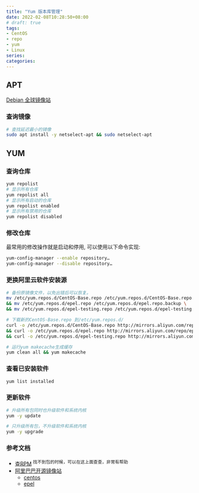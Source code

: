 ```yaml
---
title: "Yum 版本库管理"
date: 2022-02-08T10:28:50+08:00
# draft: true
tags:
- CentOS
- repo
- yum
- Linux
series:
categories:
---
```


## APT

[Debian 全球镜像站](https://www.debian.org/mirror/list#per-country)

### 查询镜像
```bash
# 查找延迟最小的镜像
sudo apt install -y netselect-apt && sudo netselect-apt
```
## YUM

### 查询仓库
```bash
yum repolist
# 显示所有仓库
yum repolist all
# 显示所有启动的仓库
yum repolist enabled
# 显示所有禁用的仓库
yum repolist disabled
```

### 修改仓库
最常用的修改操作就是启动和停用, 可以使用以下命令实现:
```bash
yum-config-manager --enable repository…
yum-config-manager --disable repository…
```

### 更换阿里云软件安装源
```bash
# 备份原镜像文件，以免出错后可以恢复。
mv /etc/yum.repos.d/CentOS-Base.repo /etc/yum.repos.d/CentOS-Base.repo.backup \
&& mv /etc/yum.repos.d/epel.repo /etc/yum.repos.d/epel.repo.backup \
&& mv /etc/yum.repos.d/epel-testing.repo /etc/yum.repos.d/epel-testing.repo.backup

# 下载新的CentOS-Base.repo 到/etc/yum.repos.d/
curl -o /etc/yum.repos.d/CentOS-Base.repo http://mirrors.aliyun.com/repo/Centos-7.repo \
&& curl -o /etc/yum.repos.d/epel.repo http://mirrors.aliyun.com/repo/epel-7.repo \
&& curl -o /etc/yum.repos.d/epel-testing.repo http://mirrors.aliyun.com/repo/epel-testing.repo

# 运行yum makecache生成缓存
yum clean all && yum makecache
```

### 查看已安装软件
```bash
yum list installed
```

### 更新软件
```bash
# 升级所有包同时也升级软件和系统内核
yum -y update

# 只升级所有包，不升级软件和系统内核
yum -y upgrade
```

###  参考文档
- [查RPM](https://crpm.cn/) <sup>找不到包的时候，可以在这上面查查，非常有帮助</sup>
- [阿里巴巴开源镜像站](https://developer.aliyun.com/mirror/)
    - [centos](https://developer.aliyun.com/mirror/centos)
    - [epel](https://developer.aliyun.com/mirror/epel)
